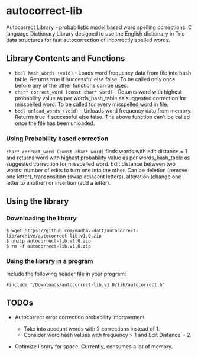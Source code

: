 # autocorrect-lib
Autocorrect Library - probabilistic model based word spelling corrections. C language Dictionary Library designed to use the English dictionary in Trie data structures for fast autocorrection of incorrectly spelled words.

## Library Contents and Functions

* `bool hash_words (void)` - Loads word frequency data from file into hash table. Returns true if successful else false. To be called only once before any of the other functions can be used.
* `char* correct_word (const char* word)` - Returns word with highest probability value as per words_hash_table as suggested correction for misspelled word. To be called for every misspelled word in file.
* `bool unload_words (void)` - Unloads word frequency data from memory.  Returns true if successful else false. The above function can't be called once the file has been unloaded.

### Using Probability based correction

`char* correct_word (const char* word)` finds words with edit distance = 1 and returns word with highest probability value as per words_hash_table as suggested correction for misspelled word. Edit distance between two words: number of edits to turn one into the other. Can be deletion (remove one letter), transposition (swap adjacent letters), alteration (change one letter to another) or insertion (add a letter).

## Using the library

### Downloading the library

    $ wget https://github.com/madhav-datt/autocorrect-lib/archive/autocorrect-lib.v1.0.zip
    $ unzip autocorrect-lib.v1.0.zip
    $ rm -f autocorrect-lib.v1.0.zip

### Using the library in a program

Include the following header file in your program:

    #include "/Downloads/autocorrect-lib.v1.0/lib/autocorrect.h"
    
## TODOs

* Autocorrect error correction probability improvement.
    * Take into account words with 2 corrections instead of 1.
    * Consider word hash values with frequency > 1 and Edit Distance = 2.

* Optimize library for space. Currently, consumes a lot of memory.

